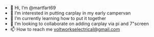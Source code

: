 - 👋 Hi, I’m @martfart69
- 👀 I’m interested in putting carplay in my early campervan
- 🌱 I’m currently learning how to put it together
- 💞️ I’m looking to collaborate on adding carplay via pi and 7"screen
- 📫 How to reach me voltworkselectrical@gmail.com
<!---
martfart69/martfart69 is a ✨ special ✨ repository because its `README.md` (this file) appears on your GitHub profile.
You can click the Preview link to take a look at your changes.
--->

